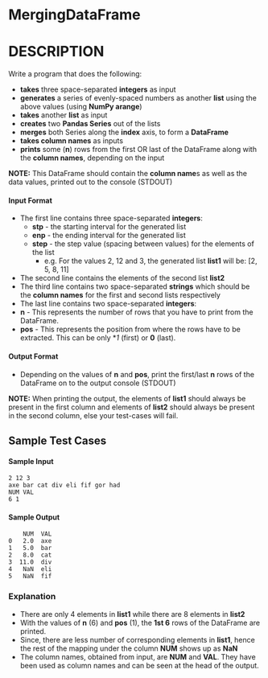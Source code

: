 # MergingDataFrame
# DESCRIPTION
Write a program that does the following:
* **takes** three space-separated **integers** as input
* **generates** a series of evenly-spaced numbers as another **list** using the above values (using **NumPy arange**)
* **takes** another **list** as input
* **creates** two **Pandas Series** out of the lists
* **merges** both Series along the **index** axis, to form a **DataFrame**
* **takes column names** as inputs
* **prints** some (**n**) rows from the first OR last of the DataFrame along with the **column names**, depending on the input

**NOTE:** This DataFrame should contain the **column name**s as well as the data values, printed out to the console (STDOUT)

#### Input Format
* The first line contains three space-separated **integers**:
  * **stp** - the starting interval for the generated list
  * **enp** - the ending interval for the generated list
  * **step** - the step value (spacing between values) for the elements of the list
    * e.g. For the values 2, 12 and 3, the generated list **list1** will be: [2, 5, 8, 11]
* The second line contains the elements of the second list **list2**
* The third line contains two space-separated **strings** which should be the **column names** for the first and second lists respectively
* The last line contains two space-separated **integers**:
* **n** - This represents the number of rows that you have to print from the DataFrame.
* **pos** - This represents the position from where the rows have to be extracted. This can be only **1* (first) or **0** (last).

#### Output Format
* Depending on the values of **n** and **pos**, print the first/last **n** rows of the DataFrame on to the output console (STDOUT)

**NOTE:**
When printing the output, the elements of **list1** should always be present in the first column and elements of **list2** should always be present in the second column, else your test-cases will fail.

## Sample Test Cases

#### Sample Input
```
2 12 3
axe bar cat div eli fif gor had
NUM VAL
6 1
```
#### Sample Output
```
    NUM  VAL
0   2.0  axe
1   5.0  bar
2   8.0  cat
3  11.0  div
4   NaN  eli
5   NaN  fif
```
### Explanation
* There are only 4 elements in **list1** while there are 8 elements in **list2**
* With the values of **n** (6) and **pos** (1), the **1st 6** rows of the DataFrame are printed.
* Since, there are less number of corresponding elements in **list1**, hence the rest of the mapping under the column **NUM** shows up as **NaN**
* The column names, obtained from input, are **NUM** and **VAL**. They have been used as column names and can be seen at the head of the output.
